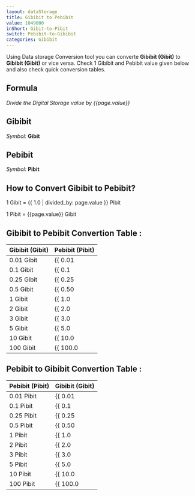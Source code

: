 ```yaml
---
layout: dataStorage
title: Gibibit to Pebibit
value: 1049000
inShort: Gibit-to-Pibit
switch: Pebibit-to-Gibibit
categories: Gibibit
---
```


Using Data storage Conversion tool you can converte **Gibibit (Gibit)** to **Gibibit (Gibit)** or vice versa. Check 1 Gibibit and Pebibit value given below and also check quick conversion tables.

## Formula
*Divide the Digital Storage value by {{page.value}}*

## Gibibit
*Symbol:* **Gibit**

## Pebibit
*Symbol:* **Pibit**

## How to Convert Gibibit to Pebibit?

1 Gibit = {{ 1.0 | divided_by: page.value }} Pibit

1 Pibit = {{page.value}} Gibit


## Gibibit to Pebibit Convertion Table :

| Gibibit (Gibit) | Pebibit (Pibit) |
| ---- | ---- |
| 0.01 Gibit | {{ 0.01 | divided_by: page.value }} Pibit |
| 0.1 Gibit | {{ 0.1 | divided_by: page.value }} Pibit |
| 0.25 Gibit | {{ 0.25 | divided_by: page.value }} Pibit |
| 0.5 Gibit | {{ 0.50 | divided_by: page.value }} Pibit |
| 1 Gibit | {{ 1.0 | divided_by: page.value }} Pibit |
| 2 Gibit | {{ 2.0 | divided_by: page.value }} Pibit |
| 3 Gibit | {{ 3.0 | divided_by: page.value }} Pibit |
| 5 Gibit | {{ 5.0 | divided_by: page.value }} Pibit |
| 10 Gibit | {{ 10.0 | divided_by: page.value }} Pibit |
| 100 Gibit | {{ 100.0 | divided_by: page.value }} Pibit |

## Pebibit to Gibibit Convertion Table :

| Pebibit (Pibit) | Gibibit (Gibit) |
| ---- | ---- |
| 0.01 Pibit | {{ 0.01 | times: page.value }} Gibit |
| 0.1 Pibit | {{ 0.1 | times: page.value }} Gibit |
| 0.25 Pibit | {{ 0.25 | times: page.value }} Gibit |
| 0.5 Pibit | {{ 0.50 | times: page.value }} Gibit |
| 1 Pibit | {{ 1.0 | times: page.value }} Gibit |
| 2 Pibit | {{ 2.0 | times: page.value }} Gibit |
| 3 Pibit | {{ 3.0 | times: page.value }} Gibit |
| 5 Pibit | {{ 5.0 | times: page.value }} Gibit |
| 10 Pibit | {{ 10.0 | times: page.value }} Gibit |
| 100 Pibit | {{ 100.0 | times: page.value }} Gibit |


<script>
document.getElementById('selectInput')[11].selected = true
document.getElementById('selectOutput')[19].selected = true
</script>
